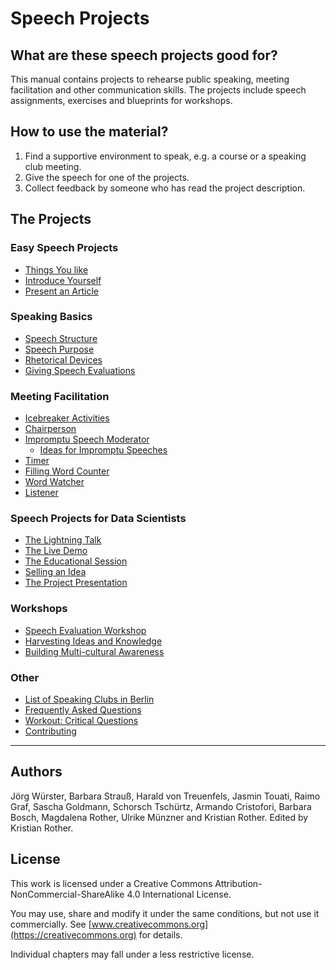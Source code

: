 
# Speech Projects

## What are these speech projects good for?

This manual contains projects to rehearse public speaking, meeting facilitation and other communication skills. The projects include speech assignments, exercises and blueprints for workshops.

## How to use the material?

1. Find a supportive environment to speak, e.g. a course or a speaking club meeting.
2. Give the speech for one of the projects.
3. Collect feedback by someone who has read the project description.

## The Projects

### Easy Speech Projects

* [Things You like](en/easy_speeches/things_you_like.md)
* [Introduce Yourself](en/easy_speeches/introduce_yourself.md)
* [Present an Article](en/easy_speeches/present_an_article.md)

### Speaking Basics

* [Speech Structure](en/speaking_basics/structure.md)
* [Speech Purpose](en/speaking_basics/speech_purpose.md)
* [Rhetorical Devices](en/speaking_basics/rhetorical_devices.md)
* [Giving Speech Evaluations](en/speaking_basics/evaluation.md)

### Meeting Facilitation

* [Icebreaker Activities](en/meeting_facilitation/icebreakers.md)
* [Chairperson](en/meeting_facilitation/chairperson.md)
* [Impromptu Speech Moderator](en/meeting_facilitation/impromptu_moderator.md)
  * [Ideas for Impromptu Speeches](en/meeting_facilitation/ideas_impromptu.md)
* [Timer](en/meeting_facilitation/timer.md)
* [Filling Word Counter](en/meeting_facilitation/filling_words.md)
* [Word Watcher](en/meeting_facilitation/word_watcher.md)
* [Listener](en/meeting_facilitation/listener.md)

### Speech Projects for Data Scientists

* [The Lightning Talk](en/data_speeches/lightning_talk.md)
* [The Live Demo](en/data_speeches/live_demo.md)
* [The Educational Session](en/data_speeches/educational_session.md)
* [Selling an Idea](en/data_speeches/selling_an_idea.md)
* [The Project Presentation](en/data_speeches/project_presentation.md)

### Workshops

* [Speech Evaluation Workshop](en/speech_evaluation.md)
* [Harvesting Ideas and Knowledge](en/harvesting_ideas.md)
* [Building Multi-cultural Awareness](en/multi_cultural_awareness/whats_your_position.md)


### Other

* [List of Speaking Clubs in Berlin](https://topgunspeaking.com/reden-ueben-debattierclubs-rhetorik-clubs/)
* [Frequently Asked Questions](en/faq.md)
* [Workout: Critical Questions](en/critical_questions.md)
* [Contributing](en/contributions.md)
----

## Authors

Jörg Würster, Barbara Strauß, Harald von Treuenfels, Jasmin Touati, Raimo Graf, Sascha Goldmann, Schorsch Tschürtz, Armando Cristofori, Barbara Bosch, Magdalena Rother, Ulrike Münzner and Kristian Rother. Edited by Kristian Rother.


## License

This work is licensed under a Creative Commons Attribution-NonCommercial-ShareAlike 4.0 International License.

You may use, share and modify it under the same conditions, but not use it commercially. See [www.creativecommons.org](https://creativecommons.org) for details.

Individual chapters may fall under a less restrictive license.
